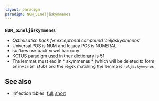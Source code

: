 ```yaml
---
layout: paradigm
paradigm: NUM_51neljäskymmenes
---
```

### ` NUM_51neljäskymmenes `

* _Optimisation hack for exceptional compound ’neljäskymmenes’_
* Universal POS is NUM and legacy POS is NUMERAL
* suffixes use back vowel harmony
* KOTUS paradigm used in their dictionary is 51
* The lemmas must end in * skymmenes * (which will be deleted to form an invariant stub) and the regex matching the lemma is ` neljäskymmenes `

## See also

* Inflection tables: [full](gen/5/neljäskymmenes.html), [short](gen/5/neljäskymmenes_wikt.html)

